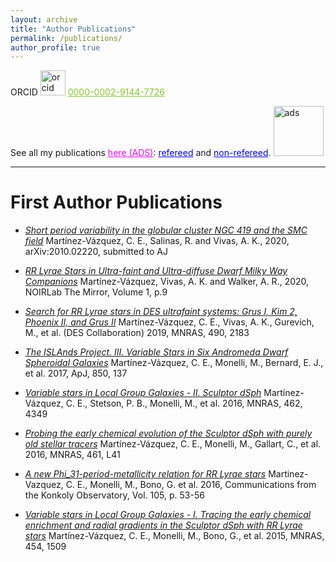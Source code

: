 ```yaml
---
layout: archive
title: "Author Publications"
permalink: /publications/
author_profile: true
---
```

ORCID <img src="https://orcid.org/assets/vectors/orcid.logo.icon.svg" alt="orcid" width="40"/> <a href="https://orcid.org/0000-0002-9144-7726" style="color:#84CC27">0000-0002-9144-7726</a>

See all my publications <a href="https://ui.adsabs.harvard.edu/search/q=%20%20author%3A%22Mart%C3%ADnez-V%C3%A1zquez%2C%20C.%20E.%22&sort=date%20desc%2C%20bibcode%20desc&p_=0" style="color:magenta">here (ADS)</a>:
<a href="https://ui.adsabs.harvard.edu/search/filter_property_fq_property=AND&filter_property_fq_property=property%3A%22refereed%22&fq=%7B!type%3Daqp%20v%3D%24fq_property%7D&fq_property=(property%3A%22refereed%22)&q=%20%20author%3A%22Mart%C3%ADnez-V%C3%A1zquez%2C%20C.%20E.%22&sort=date%20desc%2C%20bibcode%20desc&p_=0" style="color:blue">refereed</a>
and <a href="https://ui.adsabs.harvard.edu/search/filter_property_fq_property=AND&filter_property_fq_property=property%3A%22notrefereed%22&fq=%7B!type%3Daqp%20v%3D%24fq_property%7D&fq_property=(property%3A%22notrefereed%22)&q=%20%20author%3A%22Mart%C3%ADnez-V%C3%A1zquez%2C%20C.%20E.%22&sort=date%20desc%2C%20bibcode%20desc&p_=0" style="color:blue">non-refereed</a>.
<img src="https://ui.adsabs.harvard.edu/styles/img/transparent_logo.svg" alt="ads" width="80"/>

<!--
<h1>First Author Publications</h1>
{% if author.googlescholar %}
  You can also find my articles on <u><a href="{{author.googlescholar}}">my Google Scholar profile</a>.</u>
{% endif %}
{% include base_path %}
{% for post in site.publications reversed %}
  {% include archive-single.html %}
{% endfor %}
-->

---

First Author Publications
=========================

* [*Short period variability in the globular cluster NGC 419 and the SMC field*](https://ui.adsabs.harvard.edu/abs/2020arXiv201002220M/abstract)
Martínez-Vázquez, C. E., Salinas, R. and Vivas, A. K., 2020, arXiv:2010.02220, submitted to AJ

* [*RR Lyrae Stars in Ultra-faint and Ultra-diffuse Dwarf Milky Way Companions*](https://ui.adsabs.harvard.edu/abs/2020Mirro...1....9M/abstract)
Martínez-Vázquez, Vivas, A. K. and Walker, A. R., 2020, NOIRLab The Mirror, Volume 1, p.9

* [*Search for RR Lyrae stars in DES ultrafaint systems: Grus I, Kim 2, Phoenix II, and Grus II*](https://ui.adsabs.harvard.edu/abs/2019MNRAS.490.2183M/abstract)
Martínez-Vázquez, C. E., Vivas, A. K., Gurevich, M., et al. (DES Collaboration) 2019, MNRAS, 490, 2183

* [*The ISLAnds Project. III. Variable Stars in Six Andromeda Dwarf Spheroidal Galaxies*](https://ui.adsabs.harvard.edu/abs/2017ApJ...850..137M/abstract)
Martínez-Vázquez, C. E., Monelli, M., Bernard, E. J., et al. 2017, ApJ, 850, 137

* [*Variable stars in Local Group Galaxies - II. Sculptor dSph*](https://ui.adsabs.harvard.edu/abs/2016MNRAS.462.4349M/abstract)
Martínez-Vázquez, C. E., Stetson, P. B., Monelli, M., et al. 2016, MNRAS, 462, 4349

* [*Probing the early chemical evolution of the Sculptor dSph with purely old stellar tracers*](https://ui.adsabs.harvard.edu/abs/2016MNRAS.461L..41M/abstract)
Martínez-Vázquez, C. E., Monelli, M., Gallart, C., et al. 2016, MNRAS, 461, L41

* [*A new Phi_31-period-metallicity relation for RR Lyrae stars*](https://ui.adsabs.harvard.edu/abs/2016CoKon.105...53M/abstract)
Martinez-Vazquez, C. E., Monelli, M., Bono, G. et al. 2016, Communications from the Konkoly Observatory, Vol. 105, p. 53-56

* [*Variable stars in Local Group Galaxies - I. Tracing the early chemical enrichment and radial gradients in the Sculptor dSph with RR Lyrae stars*](https://ui.adsabs.harvard.edu/abs/2015MNRAS.454.1509M/abstract)
Martínez-Vázquez, C. E., Monelli, M., Bono, G., et al. 2015, MNRAS, 454, 1509



